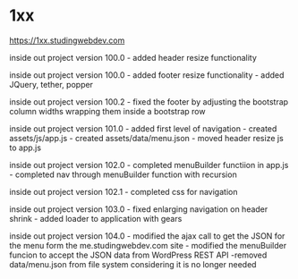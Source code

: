 # 1xx

https://1xx.studingwebdev.com

inside out project version 100.0
	- added header resize functionality
	
inside out project version 100.0
	- added footer resize functionality
	- added JQuery, tether, popper
	
inside out project version 100.2
	- fixed the footer by adjusting the bootstrap column widths wrapping them inside a bootstrap row
	
inside out project version 101.0
	- added first level of navigation
	- created assets/js/app.js
	- created assets/data/menu.json
	- moved header resize js to app.js
	
inside out project version 102.0
	- completed menuBuilder functiion in app.js
	- completed nav through menuBuilder function with recursion
	
inside out project version 102.1
	- completed css for navigation
	
inside out project version 103.0
	- fixed enlarging navigation on header shrink
	- added loader to application with gears
	
inside out project version 104.0
	- modified the ajax call to get the JSON for the menu form the me.studingwebdev.com site
	- modified the menuBuilder funcion to accept the JSON data from WordPress REST API
	-removed data/menu.json from file system considering it is no longer needed